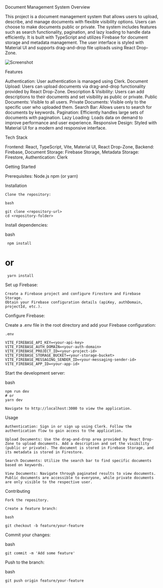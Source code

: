 Document Management System
Overview

This project is a document management system that allows users to upload, describe, and manage documents with flexible visibility options. Users can choose to make documents public or private. The system includes features such as search functionality, pagination, and lazy loading to handle data efficiently. It is built with TypeScript and utilizes Firebase for document storage and metadata management. The user interface is styled with Material UI and supports drag-and-drop file uploads using React Drop-Zone.

![Screenshot](./src/assets/SS1)


Features

  Authentication: User authentication is managed using Clerk.
    Document Upload: Users can upload documents via drag-and-drop functionality provided by React Drop-Zone.
    Description & Visibility: Users can add descriptions to their documents and set visibility as public or private.
        Public Documents: Visible to all users.
        Private Documents: Visible only to the specific user who uploaded them.
    Search Bar: Allows users to search for documents by keywords.
    Pagination: Efficiently handles large sets of documents with pagination.
    Lazy Loading: Loads data on demand to improve performance and user experience.
    Responsive Design: Styled with Material UI for a modern and responsive interface.

Tech Stack

 Frontend: React, TypeScript, Vite, Material UI, React Drop-Zone,
 Backend: Firebase,
 Document Storage: Firebase Storage,
 Metadata Storage: Firestore,
 Authentication: Clerk

Getting Started

Prerequisites:
  Node.js
  npm (or yarn)

Installation

    Clone the repository:

    bash

    git clone <repository-url>
    cd <repository-folder>

Install dependencies:

bash

     npm install
   # or
     yarn install



Set up Firebase:

    Create a Firebase project and configure Firestore and Firebase Storage.
    Obtain your Firebase configuration details (apiKey, authDomain, projectId, etc.).

Configure Firebase:

  Create a .env file in the root directory and add your Firebase configuration:

    .env

    VITE_FIREBASE_API_KEY=<your-api-key>
    VITE_FIREBASE_AUTH_DOMAIN=<your-auth-domain>
    VITE_FIREBASE_PROJECT_ID=<your-project-id>
    VITE_FIREBASE_STORAGE_BUCKET=<your-storage-bucket>
    VITE_FIREBASE_MESSAGING_SENDER_ID=<your-messaging-sender-id>
    VITE_FIREBASE_APP_ID=<your-app-id>

Start the development server:

bash

    npm run dev
    # or
    yarn dev

    Navigate to http://localhost:3000 to view the application.

Usage

    Authentication: Sign in or sign up using Clerk. Follow the authentication flow to gain access to the application.

    Upload Documents: Use the drag-and-drop area provided by React Drop-Zone to upload documents. Add a description and set the visibility (public or private). The document is stored in Firebase Storage, and its metadata is stored in Firestore.

    Search Documents: Utilize the search bar to find specific documents based on keywords.

    View Documents: Navigate through paginated results to view documents. Public documents are accessible to everyone, while private documents are only visible to the respective user.

Contributing

    Fork the repository.

    Create a feature branch:

    bash

    git checkout -b feature/your-feature

Commit your changes:

bash

    git commit -m 'Add some feature'

Push to the branch:

bash

    git push origin feature/your-feature


